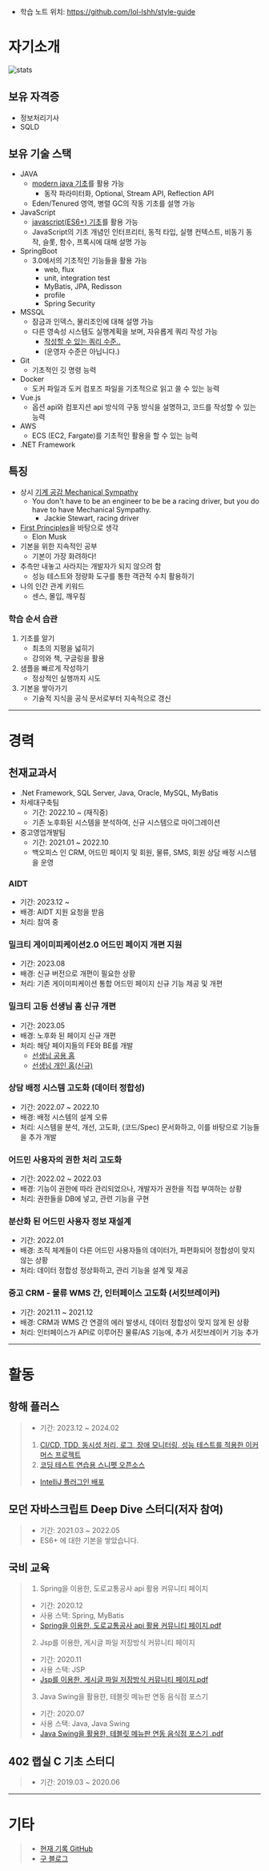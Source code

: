 - 학습 노트 위치: <https://github.com/Iol-lshh/style-guide>

# 자기소개
![stats](https://github-readme-stats.vercel.app/api?username=iol-lshh&count_private=true&show_icons=true&theme=buefy)

## 보유 자격증
- 정보처리기사
- SQLD

## 보유 기술 스택
- JAVA
	- [modern java 기초](https://github.com/Iol-lshh/style-guide/blob/main/IT/java/doc_Java_Style.md)를 활용 가능
		- 동작 파라미터화, Optional, Stream API, Reflection API
	- Eden/Tenured 영역, 병렬 GC의 작동 기초를 설명 가능
- JavaScript
	- [javascript(ES6+) 기초](https://github.com/Iol-lshh/style-guide/blob/main/IT/javascript/doc_Js_Style.md)를 활용 가능
	- JavaScript의 기초 개념인 인터프리터, 동적 타입, 실행 컨텍스트, 비동기 동작, 슬롯, 함수, 프록시에 대해 설명 가능
- SpringBoot
	- 3.0에서의 기초적인 기능들을 활용 가능
		- web, flux
		- unit, integration test
		- MyBatis, JPA, Redisson
		- profile
		- Spring Security
- MSSQL
	- 잠금과 인덱스, 물리조인에 대해 설명 가능
	- 다른 영속성 시스템도 실행계획을 보며, 자유롭게 쿼리 작성 가능
		- [작성할 수 있는 쿼리 수준..](https://github.com/Iol-lshh/portfolio/tree/main/MSSQL)
 		- (운영자 수준은 아닙니다.)
- Git
	- 기초적인 깃 명령 능력	
- Docker
	- 도커 파일과 도커 컴포즈 파일을 기초적으로 읽고 쓸 수 있는 능력
- Vue.js
	- 옵션 api와 컴포지션 api 방식의 구동 방식을 설명하고, 코드를 작성할 수 있는 능력
- AWS
	- ECS (EC2, Fargate)를 기초적인 활용을 할 수 있는 능력
- .NET Framework

## 특징
- 상시 [기계 공감 Mechanical Sympathy](https://wa.aws.amazon.com/wellarchitected/2020-07-02T19-33-23/wat.concept.mechanical-sympathy.en.html) 
	- You don't have to be an engineer to be be a racing driver, but you do have to have Mechanical Sympathy. 
		- Jackie Stewart, racing driver
- [First Principles](https://jamesclear.com/first-principles)을 바탕으로 생각
	- Elon Musk
- 기본을 위한 지속적인 공부
	- 기본이 가장 화려하다!
- 추측만 내놓고 사라지는 개발자가 되지 않으려 함
	- 성능 테스트와 정량화 도구를 통한 객관적 수치 활용하기
- 나의 인간 관계 키워드
	- 센스, 몰입, 깨우침

### 학습 순서 습관
1. 기초를 알기
	- 최초의 지평을 넓히기 
	- 강의와 책, 구글링을 활용
2. 샘플을 빠르게 작성하기
	- 정상적인 실행까지 시도
3. 기본을 쌓아가기
	- 기술적 지식을 공식 문서로부터 지속적으로 갱신

---

# 경력
## 천재교과서
- .Net Framework, SQL Server, Java, Oracle, MySQL, MyBatis
- 차세대구축팀
	- 기간: 2022.10 ~ (재직중)
	- 기존 노후화된 시스템을 분석하여, 신규 시스템으로 마이그레이션
- 중고영업개발팀
	- 기간: 2021.01 ~ 2022.10
	- 백오피스 인 CRM, 어드민 페이지 및 회원, 물류, SMS, 회원 상담 배정 시스템을 운영

### AIDT
- 기간: 2023.12 ~
- 배경: AIDT 지원 요청을 받음
- 처리: 참여 중

### 밀크티 게이미피케이션2.0 어드민 페이지 개편 지원
- 기간: 2023.08
- 배경: 신규 버전으로 개편이 필요한 상황
- 처리: 기존 게이미피케이션 통합 어드민 페이지 신규 기능 제공 및 개편

### 밀크티 고등 선생님 홈 신규 개편
- 기간: 2023.05
- 배경: 노후화 된 페이지 신규 개편
- 처리: 해당 페이지들의 FE와 BE를 개발
	- [선생님 공용 홈](https://high.milkt.co.kr/Teacher/frm_teacher_main.aspx)
	- [선생님 개인 홈(신규)](https://high.milkt.co.kr/TeacherHome/frm_TeacherHome_Main.aspx?MenuCode=030000&MenuDepth=1&TeacherCode=253&SubjectCode=G02)

### 상담 배정 시스템 고도화 (데이터 정합성)
- 기간: 2022.07 ~ 2022.10
- 배경: 배정 시스템의 설계 오류
- 처리: 시스템을 분석, 개선, 고도화, (코드/Spec) 문서화하고, 이를 바탕으로 기능들을 추가 개발

### 어드민 사용자의 권한 처리 고도화
- 기간: 2022.02 ~ 2022.03
- 배경: 기능이 권한에 따라 관리되었으나, 개발자가 권한을 직접 부여하는 상황
- 처리: 권한들을 DB에 넣고, 관련 기능을 구현
  
### 분산화 된 어드민 사용자 정보 재설계 
- 기간: 2022.01
- 배경: 조직 체계들이 다른 어드민 사용자들의 데이터가, 파편화되어 정합성이 맞지 않는 상황 
- 처리: 데이터 정합성 정상화하고, 관리 기능을 설계 및 제공

### 중고 CRM - 물류 WMS 간, 인터페이스 고도화 (서킷브레이커)
- 기간: 2021.11 ~ 2021.12
- 배경: CRM과 WMS 간 연결의 에러 발생시, 데이터 정합성이 맞지 않게 된 상황
- 처리: 인터페이스가 API로 이루어진 물류/AS 기능에, 추가 서킷브레이커 기능 추가
---

# 활동

## 항해 플러스 
> - 기간: 2023.12 ~ 2024.02
> 1. [CI/CD, TDD, 동시성 처리, 로그, 장애 모니터링, 성능 테스트를 적용한 이커머스 프로젝트](https://github.com/Iol-lshh/hhp)
> 2. [코딩 테스트 연습용 스니펫 오픈소스](https://github.com/StandardSolvers/ps-code-snippets)
>	- [IntelliJ 플러그인 배포](https://plugins.jetbrains.com/plugin/23770-ps-code-snippets)

## 모던 자바스크립트 Deep Dive 스터디(저자 참여)
> - 기간: 2021.03 ~ 2022.05
> - ES6+ 에 대한 기본을 쌓았습니다.

## 국비 교육
> 1. Spring을 이용한, 도로교통공사 api 활용 커뮤니티 페이지
> 	- 기간: 2020.12   
> 	- 사용 스택: Spring, MyBatis   
> 	- [Spring을 이용한, 도로교통공사 api 활용 커뮤니티 페이지.pdf](https://github.com/markhong93/portfolio/blob/main/Spring%EC%9D%84%20%EC%9D%B4%EC%9A%A9%ED%95%9C%2C%20%EB%8F%84%EB%A1%9C%EA%B5%90%ED%86%B5%EA%B3%B5%EC%82%AC%20api%20%ED%99%9C%EC%9A%A9%20%EC%BB%A4%EB%AE%A4%EB%8B%88%ED%8B%B0%20%ED%8E%98%EC%9D%B4%EC%A7%80/Spring%EC%9D%84%20%EC%9D%B4%EC%9A%A9%ED%95%9C%2C%20%EB%8F%84%EB%A1%9C%EA%B5%90%ED%86%B5%EA%B3%B5%EC%82%AC%20api%20%ED%99%9C%EC%9A%A9%20%EC%BB%A4%EB%AE%A4%EB%8B%88%ED%8B%B0%20%ED%8E%98%EC%9D%B4%EC%A7%80.pdf)   
> 2. Jsp를 이용한, 게시글 파일 저장방식 커뮤니티 페이지
> 	- 기간: 2020.11   
> 	- 사용 스택: JSP
> 	- [Jsp를 이용한, 게시글 파일 저장방식 커뮤니티 페이지.pdf](https://github.com/markhong93/portfolio/blob/main/Jsp%EB%A5%BC%20%EC%9D%B4%EC%9A%A9%ED%95%9C%2C%20%EA%B2%8C%EC%8B%9C%EA%B8%80%20%ED%8C%8C%EC%9D%BC%20%EC%A0%80%EC%9E%A5%EB%B0%A9%EC%8B%9D%20%EC%BB%A4%EB%AE%A4%EB%8B%88%ED%8B%B0%20%ED%8E%98%EC%9D%B4%EC%A7%80/Jsp%EB%A5%BC%20%EC%9D%B4%EC%9A%A9%ED%95%9C%2C%20%EA%B2%8C%EC%8B%9C%EA%B8%80%20%ED%8C%8C%EC%9D%BC%20%EC%A0%80%EC%9E%A5%EB%B0%A9%EC%8B%9D%20%EC%BB%A4%EB%AE%A4%EB%8B%88%ED%8B%B0%20%ED%8E%98%EC%9D%B4%EC%A7%80.pdf)   
> 3. Java Swing을 활용한, 테블릿 메뉴판 연동 음식점 포스기 
> 	- 기간: 2020.07
> 	- 사용 스택: Java, Java Swing
> 	- [Java Swing을 활용한, 테블릿 메뉴판 연동 음식점 포스기
.pdf](https://github.com/markhong93/portfolio/blob/main/Java%20Swing%EC%9D%84%20%ED%99%9C%EC%9A%A9%ED%95%9C%20%ED%85%8C%EB%B8%94%EB%A6%BF%20%EB%A9%94%EB%89%B4%ED%8C%90%20%EC%97%B0%EB%8F%99%20%EC%9D%8C%EC%8B%9D%EC%A0%90%20%ED%8F%AC%EC%8A%A4%EA%B8%B0/Java%20Swing%EC%9D%84%20%ED%99%9C%EC%9A%A9%ED%95%9C%20%ED%85%8C%EB%B8%94%EB%A6%BF%20%EB%A9%94%EB%89%B4%ED%8C%90%20%EC%97%B0%EB%8F%99%20%EC%9D%8C%EC%8B%9D%EC%A0%90%20%ED%8F%AC%EC%8A%A4%EA%B8%B0.pdf)   

## 402 랩실 C 기초 스터디
> - 기간: 2019.03 ~ 2020.06
   
---

# 기타
> - [현재 기록 GitHub](https://github.com/Iol-lshh/style-guide)
> - [구 블로그](https://blog.naver.com/markhong93)   
